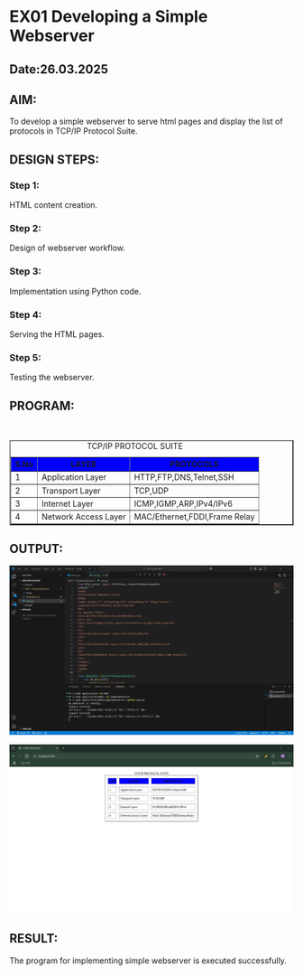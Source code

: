 # EX01 Developing a Simple Webserver
## Date:26.03.2025

## AIM:
To develop a simple webserver to serve html pages and display the list of protocols in TCP/IP Protocol Suite.


## DESIGN STEPS:
### Step 1: 
HTML content creation.

### Step 2:
Design of webserver workflow.

### Step 3:
Implementation using Python code.

### Step 4:
Serving the HTML pages.

### Step 5:
Testing the webserver.

## PROGRAM:


<html>

<title>TCP/IP PROTOCOL</title>

<body>

<table border="2" cellspacing="15" cellpadding="6" align="center">

<caption>TCP/IP PROTOCOL SUITE</caption>

<br>

<tr bgcolor="blue">

<th>S.No</th><th>LAYER</th><th>PROTOCOLS</th>

</tr> <tr>

<td>1</td><td>Application Layer</td><td>HTTP,FTP,DNS,Telnet,SSH</td>

</tr>

<tr>

<td>2</td><td>Transport Layer</td><td>TCP,UDP</td>

</tr>

<tr>

<td>3</td><td>Internet Layer</td><td>ICMP,IGMP,ARP,IPv4/IPv6</td>

</tr>

<tr>

<td>4</td><td>Network Access Layer</td><td>MAC/Ethernet,FDDI,Frame Relay</td>

</tr>

</table>

</body>

</html>



## OUTPUT:
![alt text](output.jpg)

![alt text](output1.jpg)


## RESULT:
The program for implementing simple webserver is executed successfully.
